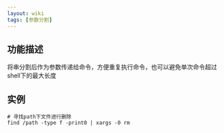 ```yaml
---
layout: wiki
tags: [参数分割]
---
```


## 功能描述

将串分割后作为参数传递给命令，方便重复执行命令，也可以避免单次命令超过shell下的最大长度

## 实例

```shell
# 寻找path下文件进行删除
find /path -type f -print0 | xargs -0 rm
```